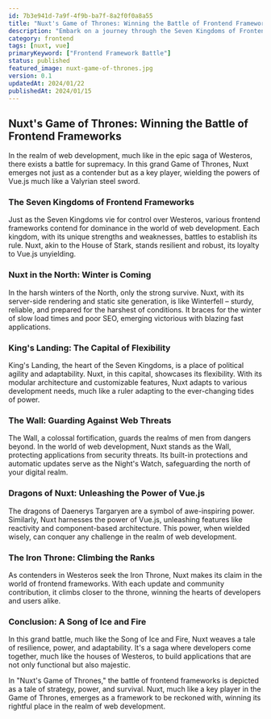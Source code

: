 ```yaml
---
id: 7b3e941d-7a9f-4f9b-ba7f-8a2f0f0a8a55
title: "Nuxt's Game of Thrones: Winning the Battle of Frontend Frameworks"
description: "Embark on a journey through the Seven Kingdoms of Frontend Frameworks, where Nuxt emerges as a key player in the battle for supremacy. Discover how Nuxt's features and strategies mirror the alliances and tactics in the Game of Thrones saga."
category: frontend
tags: [nuxt, vue]
primaryKeyword: ["Frontend Framework Battle"]
status: published
featured_image: nuxt-game-of-thrones.jpg
version: 0.1
updatedAt: 2024/01/22
publishedAt: 2024/01/15
---
```


## Nuxt's Game of Thrones: Winning the Battle of Frontend Frameworks

In the realm of web development, much like in the epic saga of Westeros, there exists a battle for supremacy. In this grand Game of Thrones, Nuxt emerges not just as a contender but as a key player, wielding the powers of Vue.js much like a Valyrian steel sword.

### The Seven Kingdoms of Frontend Frameworks

Just as the Seven Kingdoms vie for control over Westeros, various frontend frameworks contend for dominance in the world of web development. Each kingdom, with its unique strengths and weaknesses, battles to establish its rule. Nuxt, akin to the House of Stark, stands resilient and robust, its loyalty to Vue.js unyielding.

### Nuxt in the North: Winter is Coming

In the harsh winters of the North, only the strong survive. Nuxt, with its server-side rendering and static site generation, is like Winterfell – sturdy, reliable, and prepared for the harshest of conditions. It braces for the winter of slow load times and poor SEO, emerging victorious with blazing fast applications.

### King's Landing: The Capital of Flexibility

King's Landing, the heart of the Seven Kingdoms, is a place of political agility and adaptability. Nuxt, in this capital, showcases its flexibility. With its modular architecture and customizable features, Nuxt adapts to various development needs, much like a ruler adapting to the ever-changing tides of power.

### The Wall: Guarding Against Web Threats

The Wall, a colossal fortification, guards the realms of men from dangers beyond. In the world of web development, Nuxt stands as the Wall, protecting applications from security threats. Its built-in protections and automatic updates serve as the Night's Watch, safeguarding the north of your digital realm.

### Dragons of Nuxt: Unleashing the Power of Vue.js

The dragons of Daenerys Targaryen are a symbol of awe-inspiring power. Similarly, Nuxt harnesses the power of Vue.js, unleashing features like reactivity and component-based architecture. This power, when wielded wisely, can conquer any challenge in the realm of web development.

### The Iron Throne: Climbing the Ranks

As contenders in Westeros seek the Iron Throne, Nuxt makes its claim in the world of frontend frameworks. With each update and community contribution, it climbs closer to the throne, winning the hearts of developers and users alike.

### Conclusion: A Song of Ice and Fire

In this grand battle, much like the Song of Ice and Fire, Nuxt weaves a tale of resilience, power, and adaptability. It's a saga where developers come together, much like the houses of Westeros, to build applications that are not only functional but also majestic.

In "Nuxt's Game of Thrones," the battle of frontend frameworks is depicted as a tale of strategy, power, and survival. Nuxt, much like a key player in the Game of Thrones, emerges as a framework to be reckoned with, winning its rightful place in the realm of web development.